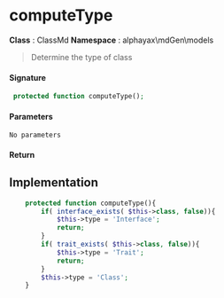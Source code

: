 
# computeType

**Class** : ClassMd
**Namespace**  : alphayax\mdGen\models


> Determine the type of class


#### Signature

```php
 protected function computeType();
```

#### Parameters

    No parameters

#### Return


## Implementation

```php
    protected function computeType(){
        if( interface_exists( $this->class, false)){
            $this->type = 'Interface';
            return;
        }
        if( trait_exists( $this->class, false)){
            $this->type = 'Trait';
            return;
        }
        $this->type = 'Class';
    }

```
